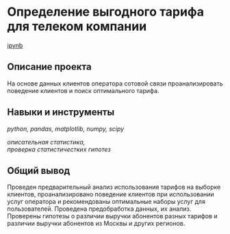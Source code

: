 # Определение выгодного тарифа для телеком компании

[ipynb](p5_portfolio.ipynb)

## Описание проекта

На основе данных клиентов оператора сотовой связи проанализировать поведение клиентов и поиск оптимального тарифа.

## Навыки и инструменты
*python, pandas, matplotlib, numpy, scipy* 

*описательная статистика,* <br>
*проверка статистичестких гипотез* <br>

## Общий вывод

Проведен предварительный анализ использования тарифов на выборке клиентов,
проанализировано поведение клиентов при использовании услуг оператора и
рекомендованы оптимальные наборы услуг для пользователей. Проведена предобработка
данных, их анализ. Проверены гипотезы о различии выручки абонентов разных тарифов и
различии выручки абонентов из Москвы и других регионов.




